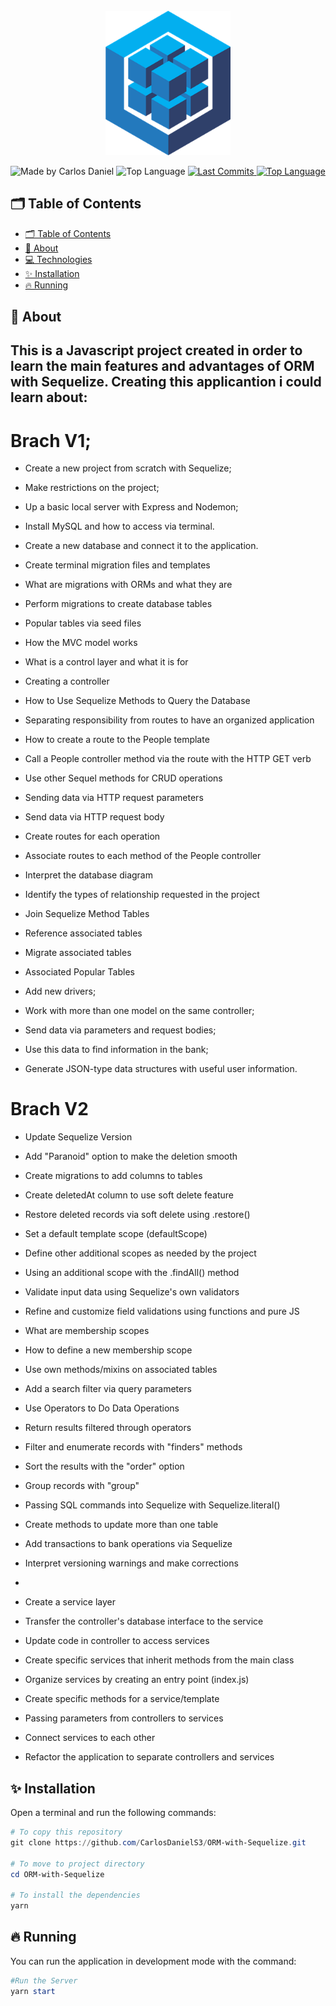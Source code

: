 <div align="center">
  <br />
  <img src=".github/sequelize.png" width="200" alt="sequelize" />
  <br />
<p>
    <img src="https://img.shields.io/badge/made%20by-Carlos%20DanielS3-2D325E?labelColor=F0DB4F&style=for-the-badge&logo=visual-studio-code&logoColor=2D325E" alt="Made by Carlos Daniel">
    <img alt="Top Language" src="https://img.shields.io/github/languages/top/CarlosDanielS3/ORM-with-Sequelize?color=2D325E&labelColor=F0DB4F&style=for-the-badge&logo=javascript&logoColor=2D325E">
    <a href="https://github.com/CarlosDanielS3/Typescript/commits/main">
      <img alt="Last Commits" src="https://img.shields.io/github/last-commit/CarlosDanielS3/Typescript?color=2D325E&labelColor=F0DB4F&style=for-the-badge&logo=github&logoColor=2D325E">
    </a>
<a href="https://github.com/CarlosDanielS3/Typescript/issues"><img alt="Top Language" src="https://img.shields.io/github/issues-raw/CarlosDanielS3/Typescript?color=2D325E&labelColor=F0DB4F&style=for-the-badge&logo=github&logoColor=2D325E"></a>
  </p>
</div>

## 🗂 Table of Contents
- [🗂 Table of Contents](#-table-of-contents)
- [📑 About](#-about)
- [💻 Technologies](#-technologies)
- [✨ Installation](#-installation)
- [🔥 Running](#-running)
  
## 📑 About

## This is a Javascript project created in order to learn the main features and advantages of ORM with Sequelize. Creating this applicantion i could learn about:
# Brach V1;
* Create a new project from scratch with Sequelize;
* Make restrictions on the project;
* Up a basic local server with Express and Nodemon;
* Install MySQL and how to access via terminal.
* Create a new database and connect it to the application.

* Create terminal migration files and templates
* What are migrations with ORMs and what they are
* Perform migrations to create database tables
* Popular tables via seed files

* How the MVC model works
* What is a control layer and what it is for
* Creating a controller
* How to Use Sequelize Methods to Query the Database
* Separating responsibility from routes to have an organized application
* How to create a route to the People template
* Call a People controller method via the route with the HTTP GET verb

* Use other Sequel methods for CRUD operations
* Sending data via HTTP request parameters
* Send data via HTTP request body
* Create routes for each operation
* Associate routes to each method of the People controller

* Interpret the database diagram
* Identify the types of relationship requested in the project
* Join Sequelize Method Tables
* Reference associated tables
* Migrate associated tables
* Associated Popular Tables

* Add new drivers;
* Work with more than one model on the same controller;
* Send data via parameters and request bodies;
* Use this data to find information in the bank;
* Generate JSON-type data structures with useful user information.

# Brach V2
* Update Sequelize Version
* Add "Paranoid" option to make the deletion smooth
* Create migrations to add columns to tables
* Create deletedAt column to use soft delete feature
* Restore deleted records via soft delete using .restore()

* Set a default template scope (defaultScope)
* Define other additional scopes as needed by the project
* Using an additional scope with the .findAll() method
* Validate input data using Sequelize's own validators
* Refine and customize field validations using functions and pure JS

* What are membership scopes
* How to define a new membership scope
* Use own methods/mixins on associated tables
* Add a search filter via query parameters
* Use Operators to Do Data Operations
* Return results filtered through operators
* Filter and enumerate records with "finders" methods
* Sort the results with the "order" option
* Group records with "group"
* Passing SQL commands into Sequelize with Sequelize.literal()

* Create methods to update more than one table
* Add transactions to bank operations via Sequelize
* Interpret versioning warnings and make corrections
* 
* Create a service layer
* Transfer the controller's database interface to the service
* Update code in controller to access services
* Create specific services that inherit methods from the main class
* Organize services by creating an entry point (index.js)
* Create specific methods for a service/template
* Passing parameters from controllers to services
* Connect services to each other
* Refactor the application to separate controllers and services



## ✨ Installation
Open a terminal and run the following commands:

```PowerShell
# To copy this repository
git clone https://github.com/CarlosDanielS3/ORM-with-Sequelize.git

# To move to project directory
cd ORM-with-Sequelize

# To install the dependencies
yarn
```
## 🔥 Running
You can run the application in development mode with the command:

```Powershell
#Run the Server
yarn start
```
